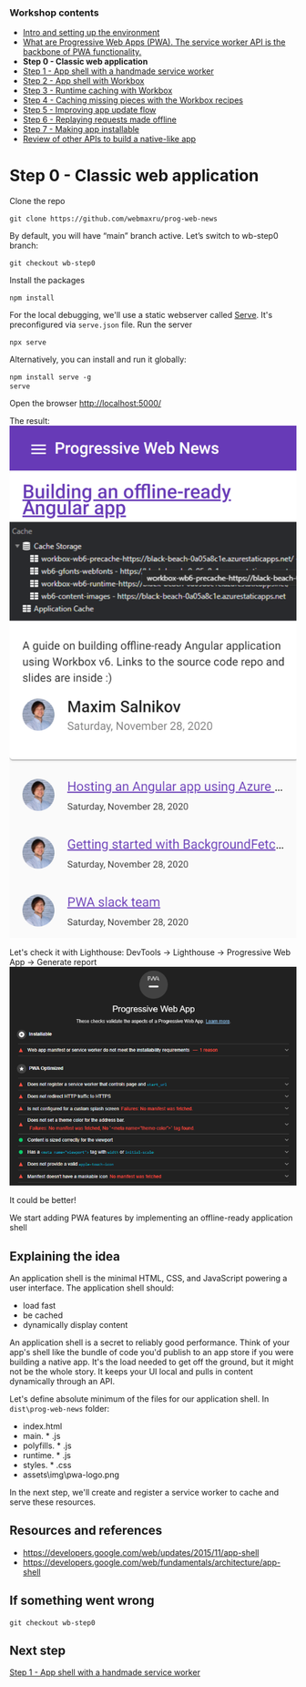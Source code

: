 ### Workshop contents

- [Intro and setting up the environment](README.md)
- [What are Progressive Web Apps (PWA). The service worker API is the backbone of PWA functionality.](theory.md)
- **Step 0 - Classic web application**
- [Step 1 - App shell with a handmade service worker](practice-step1.md)
- [Step 2 - App shell with Workbox](practice-step2.md)
- [Step 3 - Runtime caching with Workbox](practice-step3.md)
- [Step 4 - Caching missing pieces with the Workbox recipes](practice-step4.md)
- [Step 5 - Improving app update flow](practice-step5.md)
- [Step 6 - Replaying requests made offline](practice-step6.md)
- [Step 7 - Making app installable](practice-step7.md)
- [Review of other APIs to build a native-like app](other-apis.md)

# Step 0 - Classic web application

Clone the repo

```console
git clone https://github.com/webmaxru/prog-web-news
```

By default, you will have “main” branch active. Let’s switch to wb-step0 branch:

```console
git checkout wb-step0
```

Install the packages

```console
npm install
```

For the local debugging, we'll use a static webserver called [Serve](https://www.npmjs.com/package/serve). It's preconfigured via `serve.json` file. Run the server

```console
npx serve
```

Alternatively, you can install and run it globally:

```console
npm install serve -g
serve
```

Open the browser
<http://localhost:5000/>

The result:
![App](/images/app-home.png)

Let's check it with Lighthouse:
DevTools -> Lighthouse -> Progressive Web App -> Generate report
![App](/images/lighthouse-step0.png)

It could be better!

We start adding PWA features by implementing an offline-ready application shell

## Explaining the idea

An application shell is the minimal HTML, CSS, and JavaScript powering a user interface. The application shell should:

- load fast
- be cached
- dynamically display content

An application shell is a secret to reliably good performance. Think of your app's shell like the bundle of code you'd publish to an app store if you were building a native app. It's the load needed to get off the ground, but it might not be the whole story. It keeps your UI local and pulls in content dynamically through an API.

Let's define absolute minimum of the files for our application shell. In `dist\prog-web-news` folder:

- index.html
- main. * .js
- polyfills. * .js
- runtime. * .js
- styles. * .css
- assets\img\pwa-logo.png

In the next step, we'll create and register a service worker to cache and serve these resources.

## Resources and references

- <https://developers.google.com/web/updates/2015/11/app-shell>
- <https://developers.google.com/web/fundamentals/architecture/app-shell>

## If something went wrong

```console
git checkout wb-step0
```

## Next step

[Step 1 - App shell with a handmade service worker](practice-step1.md)
